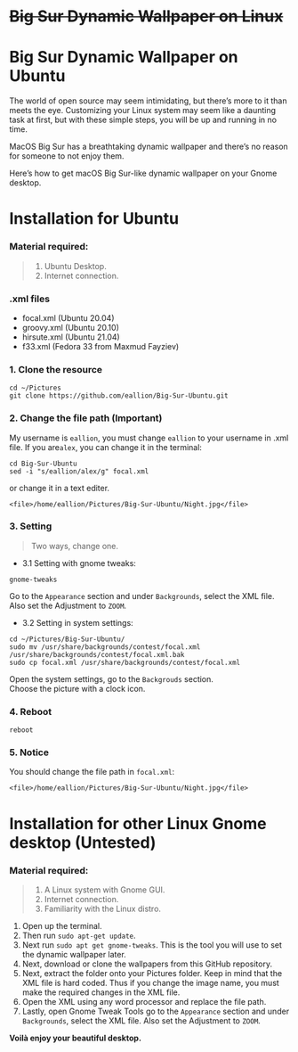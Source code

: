 # ~~Big Sur Dynamic Wallpaper on Linux~~

# Big Sur Dynamic Wallpaper on Ubuntu

The world of open source may seem intimidating, but there’s more to it than meets the eye. Customizing your Linux system may seem like a daunting task at first, but with these simple steps, you will be up and running in no time.

MacOS Big Sur has a breathtaking dynamic wallpaper and there’s no reason for someone to not enjoy them.

Here’s how to get macOS Big Sur-like dynamic wallpaper on your Gnome desktop.

# Installation for Ubuntu
### Material required:
> 1. Ubuntu Desktop.  
> 2. Internet connection.

### .xml files
- focal.xml (Ubuntu 20.04)
- groovy.xml (Ubuntu 20.10)
- hirsute.xml (Ubuntu 21.04)
- f33.xml (Fedora 33 from Maxmud Fayziev)

### 1. Clone the resource
```
cd ~/Pictures
git clone https://github.com/eallion/Big-Sur-Ubuntu.git
```

### 2. Change the file path (Important)
My username is `eallion`, you must change `eallion` to your username in .xml file.
If you are`alex`, you can change it in the terminal:
```
cd Big-Sur-Ubuntu
sed -i "s/eallion/alex/g" focal.xml
```
or change it in a text editer.
```
<file>/home/eallion/Pictures/Big-Sur-Ubuntu/Night.jpg</file>
```

### 3. Setting
> Two ways, change one.

- 3.1 Setting with gnome tweaks:

```
gnome-tweaks
```
Go to the `Appearance` section and under `Backgrounds`, select the XML file.  
Also set the Adjustment to `ZOOM`.

- 3.2 Setting in system settings:

```
cd ~/Pictures/Big-Sur-Ubuntu/
sudo mv /usr/share/backgrounds/contest/focal.xml /usr/share/backgrounds/contest/focal.xml.bak
sudo cp focal.xml /usr/share/backgrounds/contest/focal.xml
```
Open the system settings, go to the `Backgrouds` section.  
Choose the picture with a clock icon.

### 4. Reboot
```
reboot
```

### 5. Notice
You should change the file path in `focal.xml`:
```
<file>/home/eallion/Pictures/Big-Sur-Ubuntu/Night.jpg</file>
```

# Installation for other Linux Gnome desktop (Untested)

### Material required:

> 1. A Linux system with Gnome GUI.  
> 2. Internet connection.  
> 3. Familiarity with the Linux distro.  

1. Open up the terminal.
3. Then run `sudo apt-get update`.
3. Next run `sudo apt get gnome-tweaks`. This is the tool you will use to set the dynamic wallpaper later.
4. Next, download or clone the wallpapers from this GitHub repository.
5. Next, extract the folder onto your Pictures folder. Keep in mind that the XML file is hard coded. Thus if you change the image name, you must make the required changes in the XML file.
6. Open the XML using any word processor and replace the file path.
7. Lastly, open Gnome Tweak Tools go to the `Appearance` section and under `Backgrounds`, select the XML file. Also set the Adjustment to `ZOOM`.

**Voilà enjoy your beautiful desktop.**
